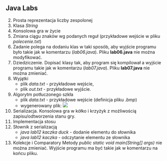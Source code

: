 ## Java Labs

2. Prosta reprezentacja liczby zespolonej 
3. Klasa *String* 
4. Konsolowa gra w życie 
5. Zmiana ciągu znaków wg podanych reguł (przykładowe wejście w pliku *polecenie.txt*)
6. Zadanie polega na dodaniu klas w taki sposób, aby wyjście programu było takie jak w komentarzu (*lab06.java*). Pliku **lab06.java** nie można modyfikować. 
7. Dziedziczenie. Dopisać klasy tak, aby program się kompilował a wyjście programu takie jak w komentarzu (*lab07.java*). Pliku **lab07.java** nie można zmieniać. 
8. Wyjątki 
	- plik *data.txt* - przykładowe wejście,
	- plik *out.txt* - przykładowe wyjście. 
9. Algorytm potłuczonego szkła 
	- plik *data.txt* - przykładowe wejście (definicja pliku *.bmp*)
	- wygenerowany plik:
		<img src="/lab09/1.ppm" border="0" />
10. Serializacja. Konsolowa gra w kółko i krzyżyk z możliwością zapisu/odtworzenia stanu gry. 
11. Implementacja stosu 
12. Słownik z serializacją 
	- *java lab12 kaczka duck* - dodanie elementu do słownika
	- *java lab12 kaczka* - odczytanie elementu ze słownika
13. Kolekcje i Comparatory 
Metody *public static void main(String[] args)* nie można zmieniać. Wyjście programu ma być takie 
jak w komentarzu na końcu pliku. 



